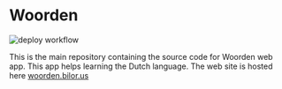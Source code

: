 # Woorden

![deploy workflow](https://github.com/ewsct/woorden/actions/workflows/deploy.yml/badge.svg)

This is the main repository containing the source code for Woorden web app. This app helps learning the Dutch language.
The web site is hosted here [woorden.bilor.us](https://woorden.bilor.us)